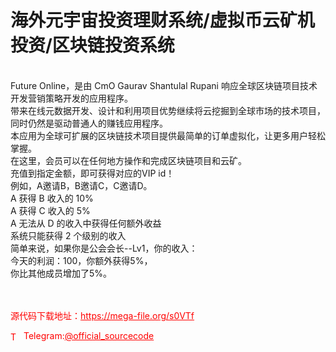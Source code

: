 # 海外元宇宙投资理财系统/虚拟币云矿机投资/区块链投资系统

<br>Future Online，是由 CmO Gaurav Shantulal Rupani 响应全球区块链项目技术开发营销策略开发的应用程序。<br>带来在线元数据开发、设计和利用项目优势继续将云挖掘到全球市场的技术项目，同时仍然是驱动普通人的赚钱应用程序。<br>本应用为全球可扩展的区块链技术项目提供最简单的订单虚拟化，让更多用户轻松掌握。<br>在这里，会员可以在任何地方操作和完成区块链项目和云矿。<br>充值到指定金额，即可获得对应的VIP id！<br>例如，A邀请B，B邀请C，C邀请D。<br>A 获得 B 收入的 10%<br>A 获得 C 收入的 5%<br>A 无法从 D 的收入中获得任何额外收益<br>系统只能获得 2 个级别的收入<br>简单来说，如果你是公会会长--Lv1，你的收入：<br>今天的利润：100，你额外获得5%，<br>你比其他成员增加了5%。<br><br><br>


<p style="color: red;">源代码下载地址：<a href="https://mega-file.org/s0VTf" style="color: red;">https://mega-file.org/s0VTf</a></p><p style="color: red;"><img src="https://cdn-icons-png.flaticon.com/512/2111/2111646.png" alt="Telegram Icon" style="width: 16px; vertical-align: middle; margin-right: 5px;">Telegram:<a href="https://t.me/official_sourcecode" style="color: red;">@official_sourcecode</a></p>